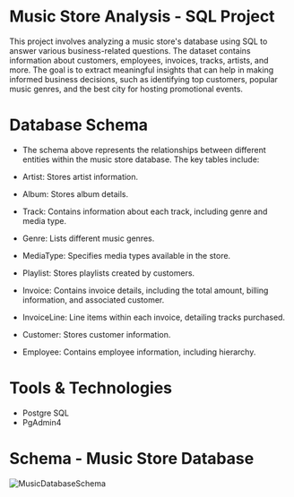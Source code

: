 # Music Store Analysis - SQL Project

This project involves analyzing a music store's database using SQL to answer various business-related questions. The dataset contains information about customers, employees, invoices, tracks, artists, and more. The goal is to extract meaningful insights that can help in making informed business decisions, such as identifying top customers, popular music genres, and the best city for hosting promotional events.

# Database Schema

- The schema above represents the relationships between different entities within the music store database. The key tables include:

- Artist: Stores artist information.
- Album: Stores album details.
- Track: Contains information about each track, including genre and media type.
- Genre: Lists different music genres.
- MediaType: Specifies media types available in the store.
- Playlist: Stores playlists created by customers.
- Invoice: Contains invoice details, including the total amount, billing information, and associated customer.
- InvoiceLine: Line items within each invoice, detailing tracks purchased.
- Customer: Stores customer information.
- Employee: Contains employee information, including hierarchy.


# Tools & Technologies

- Postgre SQL
- PgAdmin4

# Schema - Music Store Database

![MusicDatabaseSchema](https://user-images.githubusercontent.com/112153548/213707717-bfc9f479-52d9-407b-99e1-e94db7ae10a3.png)
